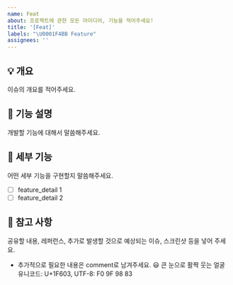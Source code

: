 ```yaml
---
name: Feat
about: 프로젝트에 관한 모든 아이디어, 기능을 적어주세요!
title: '[Feat]'
labels: "\U0001F4BB Feature"
assignees: ''
---
```


## 💡 개요

이슈의 개요를 적어주세요.

## 🤩 기능 설명

개발할 기능에 대해서 말씀해주세요.

## 🍒 세부 기능

어떤 세부 기능을 구현할지 말씀해주세요.

- [ ] feature_detail 1
- [ ] feature_detail 2

## 📖 참고 사항

공유할 내용, 레퍼런스, 추가로 발생할 것으로 예상되는 이슈, 스크린샷 등을 넣어 주세요.

- 추가적으로 필요한 내용은 comment로 남겨주세요.
😃
큰 눈으로 활짝 웃는 얼굴
유니코드: U+1F603, UTF-8: F0 9F 98 83